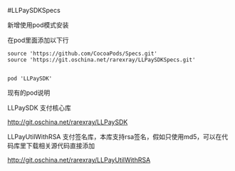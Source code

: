 #LLPaySDKSpecs

新增使用pod模式安装

在pod里面添加以下行

```
source 'https://github.com/CocoaPods/Specs.git' 
source 'https://git.oschina.net/rarexray/LLPaySDKSpecs.git'


pod 'LLPaySDK'
````

现有的pod说明

LLPaySDK   支付核心库

http://git.oschina.net/rarexray/LLPaySDK

LLPayUtilWithRSA   支付签名库，本库支持rsa签名，假如只使用md5，可以在代码库里下载相关源代码直接添加

http://git.oschina.net/rarexray/LLPayUtilWithRSA